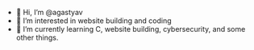 - 👋 Hi, I’m @agastyav
- 👀 I’m interested in website building and coding
- 🌱 I’m currently learning C, website building, cybersecurity, and some other things.

<!---
agastyav/agastyav is a ✨ special ✨ repository because its `README.md` (this file) appears on your GitHub profile.
You can click the Preview link to take a look at your changes.
--->
